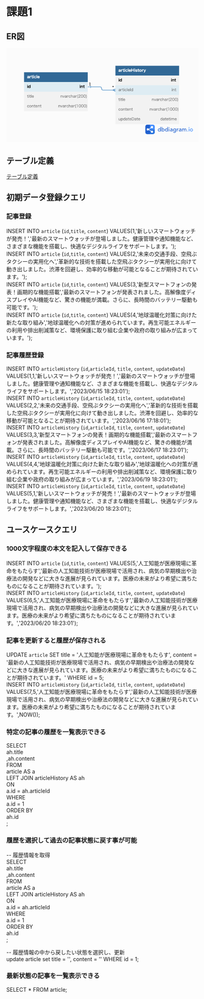 # 課題1
## ER図
![ER図](task_01/articleManagementSystem.png)
## テーブル定義
[テーブル定義](task_02/articleManagementSystem_DDL.sql)

## 初期データ登録クエリ
### 記事登録
INSERT INTO `article` (`id`,`title`, `content`) VALUES(1,'新しいスマートウォッチが発売！','最新のスマートウォッチが登場しました。健康管理や通知機能など、さまざまな機能を搭載し、快適なデジタルライフをサポートします。');  
INSERT INTO `article` (`id`,`title`, `content`) VALUES(2,'未来の交通手段、空飛ぶタクシーの実用化へ','革新的な技術を搭載した空飛ぶタクシーが実用化に向けて動き出しました。渋滞を回避し、効率的な移動が可能となることが期待されています。');  
INSERT INTO `article` (`id`,`title`, `content`) VALUES(3,'新型スマートフォンの発表！画期的な機能搭載','最新のスマートフォンが発表されました。高解像度ディスプレイやAI機能など、驚きの機能が満載。さらに、長時間のバッテリー駆動も可能です。');  
INSERT INTO `article` (`id`,`title`, `content`) VALUES(4,'地球温暖化対策に向けた新たな取り組み','地球温暖化への対策が進められています。再生可能エネルギーの利用や排出削減策など、環境保護に取り組む企業や政府の取り組みが広まっています。');  
### 記事履歴登録
INSERT INTO `articleHistory` (`id`,`articleId`, `title`, `content`, `updateDate`) VALUES(1,1,'新しいスマートウォッチが発売！','最新のスマートウォッチが登場しました。健康管理や通知機能など、さまざまな機能を搭載し、快適なデジタルライフをサポートします。','2023/06/15 18:23:01');  
INSERT INTO `articleHistory` (`id`,`articleId`, `title`, `content`, `updateDate`) VALUES(2,2,'未来の交通手段、空飛ぶタクシーの実用化へ','革新的な技術を搭載した空飛ぶタクシーが実用化に向けて動き出しました。渋滞を回避し、効率的な移動が可能となることが期待されています。','2023/06/16 17:18:01');  
INSERT INTO `articleHistory` (`id`,`articleId`, `title`, `content`, `updateDate`) VALUES(3,3,'新型スマートフォンの発表！画期的な機能搭載','最新のスマートフォンが発表されました。高解像度ディスプレイやAI機能など、驚きの機能が満載。さらに、長時間のバッテリー駆動も可能です。','2023/06/17 18:23:01');  
INSERT INTO `articleHistory` (`id`,`articleId`, `title`, `content`, `updateDate`) VALUES(4,4,'地球温暖化対策に向けた新たな取り組み','地球温暖化への対策が進められています。再生可能エネルギーの利用や排出削減策など、環境保護に取り組む企業や政府の取り組みが広まっています。','2023/06/19 18:23:01');  
INSERT INTO `articleHistory` (`id`,`articleId`, `title`, `content`, `updateDate`) VALUES(5,1,'新しいスマートウォッチが発売！','最新のスマートウォッチが登場しました。健康管理や通知機能など、さまざまな機能を搭載し、快適なデジタルライフをサポートします。','2023/06/20 18:23:01');  

## ユースケースクエリ
### 1000文字程度の本文を記入して保存できる
INSERT INTO `article` (`id`,`title`, `content`) VALUES(5,'人工知能が医療現場に革命をもたらす','最新の人工知能技術が医療現場で活用され、病気の早期検出や治療法の開発などに大きな進展が見られています。医療の未来がより希望に満ちたものになることが期待されています。');  
INSERT INTO `articleHistory` (`id`,`articleId`, `title`, `content`, `updateDate`) VALUES(6,5,'人工知能が医療現場に革命をもたらす','最新の人工知能技術が医療現場で活用され、病気の早期検出や治療法の開発などに大きな進展が見られています。医療の未来がより希望に満ちたものになることが期待されています。','2023/06/20 18:23:01');  

### 記事を更新すると履歴が保存される
UPDATE `article` SET title = '人工知能が医療現場に革命をもたらす', content = '最新の人工知能技術が医療現場で活用され、病気の早期検出や治療法の開発などに大きな進展が見られています。医療の未来がより希望に満ちたものになることが期待されています。' WHERE id = 5;  
INSERT INTO `articleHistory` (`id`,`articleId`, `title`, `content`, `updateDate`) VALUES(7,5,'人工知能が医療現場に革命をもたらす','最新の人工知能技術が医療現場で活用され、病気の早期検出や治療法の開発などに大きな進展が見られています。医療の未来がより希望に満ちたものになることが期待されています。',NOW());  

### 特定の記事の履歴を一覧表示できる
SELECT  
ah.title  
,ah.content  
FROM  
article AS a  
LEFT JOIN articleHistory AS ah  
ON  
a.id = ah.articleId  
WHERE  
a.id = 1  
ORDER BY  
ah.id  
;  

### 履歴を選択して過去の記事状態に戻す事が可能
-- 履歴情報を取得  
SELECT  
ah.title  
,ah.content  
FROM  
article AS a  
LEFT JOIN articleHistory AS ah  
ON  
a.id = ah.articleId  
WHERE  
a.id = 1  
ORDER BY  
ah.id  
;  

-- 履歴情報の中から戻したい状態を選択し、更新  
update article set title = '', content = '' WHERE id = 1;  

### 最新状態の記事を一覧表示できる
SELECT * FROM article;
